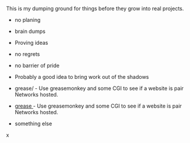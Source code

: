This is my dumping ground for things before they grow into real projects.

* no planing 
* brain dumps
* Proving ideas
* no regrets
* no barrier of pride
* Probably a good idea to bring work out of the shadows


* grease/ - Use greasemonkey and some CGI to see if a website is pair Networks hosted.
* [grease ](http://github.com/rblackwe/alpha/tree/master/grease "grease") - Use greasemonkey and some CGI to see if a website is pair Networks hosted.
* something else

x